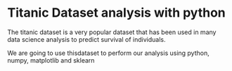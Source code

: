 # Titanic Dataset analysis with python 
The titanic dataset is a very popular dataset that has been used in many data science analysis to predict survival of individuals.

We are going to use thisdataset to perform our analysis using python, numpy, matplotlib and sklearn